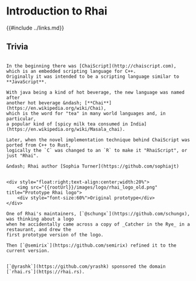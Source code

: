 Introduction to Rhai
====================

{{#include ../links.md}}


Trivia
------

```admonish question "Etymology of the name \\"Rhai\\""

In the beginning there was [ChaiScript](http://chaiscript.com),
which is an embedded scripting language for C++.
Originally it was intended to be a scripting language similar to **JavaScript**.

With java being a kind of hot beverage, the new language was named after
another hot beverage &ndash; [**Chai**](https://en.wikipedia.org/wiki/Chai),
which is the word for "tea" in many world languages and, in particular,
a popular kind of [spicy milk tea consumed in India](https://en.wikipedia.org/wiki/Masala_chai).

Later, when the novel implementation technique behind ChaiScript was ported from C++ to Rust,
logically the `C` was changed to an `R` to make it "RhaiScript", or just "Rhai".

&ndash; Rhai author [Sophia Turner](https://github.com/sophiajt)
```

```admonish question "Origin of the Rhai logo"

<div style="float:right;text-align:center;width:20%">
    <img src="{{rootUrl}}/images/logo/rhai_logo_old.png" title="Prototype Rhai logo">
    <div style="font-size:60%">Original prototype</div>
</div>

One of Rhai's maintainers, [`@schungx`](https://github.com/schungx), was thinking about a logo
when he accidentally came across a copy of _Catcher in the Rye_ in a restaurant, and drew the
first prototype version of the logo.

Then [`@semirix`](https://github.com/semirix) refined it to the current version.
```

~~~admonish question "The \`rhai.rs\` domain"

[`@yrashk`](https://github.com/yrashk) sponsored the domain [`rhai.rs`](https://rhai.rs).
~~~
